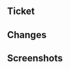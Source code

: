 ## Ticket
<!-- Please provide the link associated with the PR -->

## Changes
<!-- Please list the main changes within the PR -->

## Screenshots
<!-- Please attach the screenshots if applicable -->
